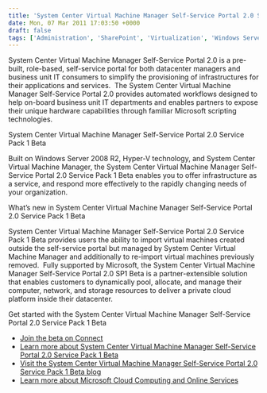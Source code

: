 ```yaml
---
title: 'System Center Virtual Machine Manager Self-Service Portal 2.0 Service Pack 1 Beta'
date: Mon, 07 Mar 2011 17:03:50 +0000
draft: false
tags: ['Administration', 'SharePoint', 'Virtualization', 'Windows Server 2008']
---
```


System Center Virtual Machine Manager Self-Service Portal 2.0 is a pre-built, role-based, self-service portal for both datacenter managers and business unit IT consumers to simplify the provisioning of infrastructures for their applications and services.  The System Center Virtual Machine Manager Self-Service Portal 2.0 provides automated workflows designed to help on-board business unit IT departments and enables partners to expose their unique hardware capabilities through familiar Microsoft scripting technologies.

System Center Virtual Machine Manager Self-Service Portal 2.0 Service Pack 1 Beta

Built on Windows Server 2008 R2, Hyper-V technology, and System Center Virtual Machine Manager, the System Center Virtual Machine Manager Self-Service Portal 2.0 Service Pack 1 Beta enables you to offer infrastructure as a service, and respond more effectively to the rapidly changing needs of your organization.

What’s new in System Center Virtual Machine Manager Self-Service Portal 2.0 Service Pack 1 Beta

System Center Virtual Machine Manager Self-Service Portal 2.0 Service Pack 1 Beta provides users the ability to import virtual machines created outside the self-service portal but managed by System Center Virtual Machine Manager and additionally to re-import virtual machines previously removed.  Fully supported by Microsoft, the System Center Virtual Machine Manager Self-Service Portal 2.0 SP1 Beta is a partner-extensible solution that enables customers to dynamically pool, allocate, and manage their computer, network, and storage resources to deliver a private cloud platform inside their datacenter.

Get started with the System Center Virtual Machine Manager Self-Service Portal 2.0 Service Pack 1 Beta

*   [Join the beta on Connect](https://connect.microsoft.com/site1044/InvitationUse.aspx?ProgramID=5055&InvitationID=DIT-DKPH-BWTH)
*   [Learn more about System Center Virtual Machine Manager Self-Service Portal 2.0 Service Pack 1 Beta](http://go.microsoft.com/fwlink/?LinkId=210696)
*   [Visit the System Center Virtual Machine Manager Self-Service Portal 2.0 Service Pack 1 Beta blog](http://blogs.technet.com/b/vmmssp)
*   [Learn more about Microsoft Cloud Computing and Online Services](http://www.microsoft.com/en-us/cloud/default.aspx#tab2-small)